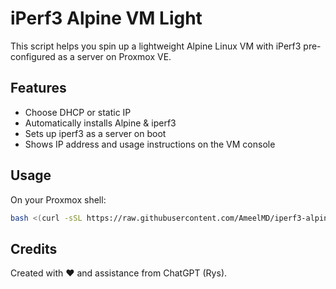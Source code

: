 # iPerf3 Alpine VM Light

This script helps you spin up a lightweight Alpine Linux VM with iPerf3 pre-configured as a server on Proxmox VE.

## Features
- Choose DHCP or static IP
- Automatically installs Alpine & iperf3
- Sets up iperf3 as a server on boot
- Shows IP address and usage instructions on the VM console

## Usage

On your Proxmox shell:
```bash
bash <(curl -sSL https://raw.githubusercontent.com/AmeelMD/iperf3-alpine-vm-light/main/setup.sh)
```

## Credits
Created with ❤️ and assistance from ChatGPT (Rys).
